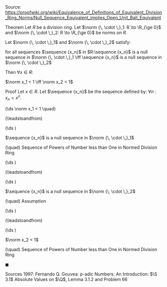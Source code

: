 # 

Source: https://proofwiki.org/wiki/Equivalence_of_Definitions_of_Equivalent_Division_Ring_Norms/Null_Sequence_Equivalent_implies_Open_Unit_Ball_Equivalent

Theorem
Let $R$ be a division ring.
Let $\norm {\, \cdot \,}_1: R \to \R_{\ge 0}$ and $\norm {\, \cdot \,}_2: R \to \R_{\ge 0}$ be norms on $R$.

Let $\norm {\, \cdot \,}_1$ and $\norm {\, \cdot \,}_2$ satisfy:

for all sequences $\sequence {x_n}$ in $R:\sequence {x_n}$ is a null sequence in $\norm {\, \cdot \,}_1  \iff \sequence {x_n}$ is a null sequence in $\norm {\, \cdot \,}_2$

Then $\forall x \in R$:

$\norm x_1 < 1 \iff \norm x_2 < 1$


Proof
Let $x \in R$.
Let $\sequence {x_n}$ be the sequence defined by: $\forall n: x_n = x^n$.















\(\ds \norm x_1 < 1 \quad\)

\(\leadstoandfrom\)







\(\ds \)





$\sequence {x_n}$ is a null sequence in $\norm {\, \cdot \,}_1$

\(\quad\) Sequence of Powers of Number less than One in Normed Division Ring












\(\ds \)

\(\leadstoandfrom\)







\(\ds \)





$\sequence {x_n}$ is a null sequence in $\norm {\, \cdot \,}_2$

\(\quad\) Assumption












\(\ds \)

\(\leadstoandfrom\)







\(\ds \)





$\norm x_2 < 1$

\(\quad\) Sequence of Powers of Number less than One in Normed Division Ring

$\blacksquare$


Sources
1997: Fernando Q. Gouvea: p-adic Numbers: An Introduction: $\S 3.1$ Absolute Values on $\Q$, Lemma 3.1.2 and Problem 66




